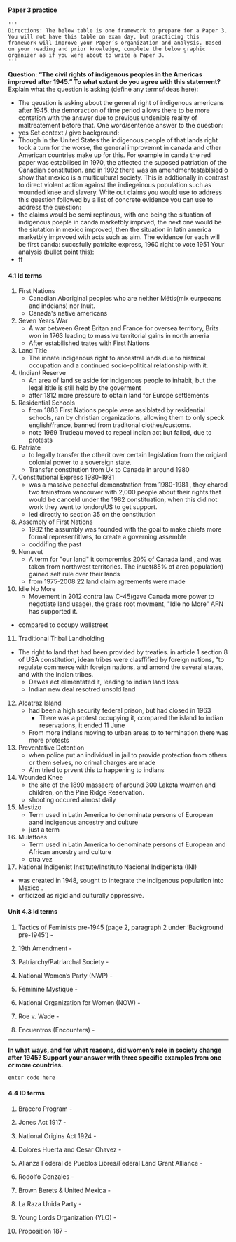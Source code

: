 #### Paper 3 practice 

    '''
    Directions: The below table is one framework to prepare for a Paper 3. You will not have this table on exam day, but practicing this framework will improve your Paper’s organization and analysis. Based on your reading and prior knowledge, complete the below graphic organizer as if you were about to write a Paper 3.
    '''
  

**Question: “The civil rights of indigenous peoples in the Americas improved after 1945.” To what extent do you agree with this statement?**
Explain what the question is asking (define any terms/ideas here):
 - The qeustion is asking about the general right of indigenous americans after 1945. the demoraction of time period allows there to be more contetion with the answer due to previous undenible reailty of maltreatement before that.
One word/sentence answer to the question:
 - yes 
Set context / give background:
 - Though in the United States the indigenous people of that lands right took a turn for the worse, the general improvemnt in canada and other American countries make up for this. For example in canda the red paper was estabilised in 1970, the affected the suposed patriation of the Canadian constitution. and in 1992 there was an amendmentestablsied o show that mexico is a multicultural society. This is addtionally in contrast to direct violent action against the indiegeinous population such as wounded knee and slavery. 
Write out claims you would use to address this question followed by a list of concrete evidence you can use to address the question:
 - the claims would be semi reptinous, with one being the situation of indigenous poeple in canda marketbly imprved, the next one would be the siutation in mexico improved, then the situation in latin america marketbly imprvoed with acts such as aim. The evidence for each will be first canda: succsfully patrialte express, 1960 right to vote 1951 
Your analysis (bullet point this):
 -  ff

#### 4.1 Id terms
1.  First Nations
    - Canadian Aboriginal peoples who are neither Métis(mix eurpeoans and indeians) nor Inuit.
    - Canada's native americans
2.  Seven Years War
     - A war between Great Britan and France for oversea territory, Brits won in 1763 leading to massive territorial gains in north ameria
     - After estabilished trates with First Nations
3.  Land Title
     - The innate indigenous right to ancestral lands due to histrical occupation and a continued socio-political relationship with it.
4.  (Indian) Reserve
     - An area of land se aside for indigenous people to inhabit, but the legal ititle is still held by the goverment
     - after 1812 more pressure to obtain land for Europe settlements
5.  Residential Schools
     - from 1883 First Nations people were assiblated by residential schools, ran by christian organizations, allowing them to only speck english/france, banned from traditonal clothes/customs.
     - note 1969 Trudeau moved to repeal indian act but failed, due to protests
6.  Patriate
     - to legally transfer the otherit over certain legislation from the origianl colonial power to a sovereign state.
     - Transfer constitution from Uk to Canada in around 1980
7.  Constitutional Express 1980-1981
     - was a massive peaceful demonstration from 1980-1981 , they chared two trainsfrom vancouver with 2,000 people about their rights that would be canceld under the 1982 constituation, when this did not work they went to london/US to get support. 
     - led directly to section 35 on the constitution
8.  Assembly of First Nations
     - 1982 the assumbly was founded with the goal to make chiefs more formal representitives, to create a governing assemble
     - coddifing the past
9.  Nunavut
     - A term for "our land" it compremiss 20% of Canada land,, and was taken from northwest territories. The inuet(85% of area population) gained self rule over their lands
     - from 1975-2008 22 land claim agreements were made
10.  Idle No More
     - Movement in 2012 contra law C-45(gave Canada more power to negotiate land usage), the grass root movment, "Idle no More" AFN has supported it.
  - compared to occupy wallstreet
11.  Traditional Tribal Landholding
   - The right to land that had been provided by treaties. in article 1 section 8 of USA constitution, idean tribes were clasffified by foreign nations, "to regulate commerce with foreign nations, and amond the several states, and with the Indian tribes. 
	   - Dawes act elimentated it, leading to indian land loss
	   - Indian new deal resotred unsold land
12.  Alcatraz Island
     - had been a high security federal prison, but had closed in 1963
	     - There was a protest occupying it, compared the island to indian reservations, it ended 11 June
     - From more indians moving to urban areas to to termination there was more protests
13.  Preventative Detention
     - when police put an individual in jail to provide protection from others or them selves, no crimal charges are made
     - AIm tried to prvent this to happening to indians
14.  Wounded Knee
     - the site of the 1890 massacre of around 300 Lakota wo/men and children, on the Pine Ridge Reservation.
     - shooting occured almost daily
15.  Mestizo
     - Term used in Latin America to denominate persons of European aand indigenous ancestry and culture
     - just a term 
16.  Mulattoes
     - Term used in Latin America to denominate persons of European and African ancestry and culture
     - otra vez
17.  National Indigenist Institute/Instituto Nacional Indigenista (INI)
 - was created in 1948, sought to integrate the indigenous population into Mexico . 
 - criticized as rigid and culturally oppressive. 

#### Unit 4.3 Id terms
1.  Tactics of Feminists pre-1945 (page 2, paragraph 2 under ‘Background pre-1945’) -
  
2.  19th Amendment -
   
3.  Patriarchy/Patriarchal Society -
    
4.  National Women’s Party (NWP) -
   
5.  Feminine Mystique -
   
6.  National Organization for Women (NOW) -
    
7.  Roe v. Wade -
    
8.  Encuentros (Encounters) -

___

**In what ways, and for what reasons, did women’s role in society change after 1945? Support your answer with three specific examples from one or more countries.**

    enter code here

#### 4.4 ID terms
1.  Bracero Program -
    
2.  Jones Act 1917 -
    
3.  National Origins Act 1924 -
    
4.  Dolores Huerta and Cesar Chavez -
    
5.  Alianza Federal de Pueblos Libres/Federal Land Grant Alliance -
    
6.  Rodolfo Gonzales -
    
7.  Brown Berets & United Mexica -
    
8.  La Raza Unida Party -
    
9.  Young Lords Organization (YLO) -
    
10.  Proposition 187 -


<!--stackedit_data:
eyJoaXN0b3J5IjpbLTk4MTUwNjg2OCw3ODEwOTA5MDUsMTkxNz
U3MTczMywtMzYyMTYwNjQzXX0=
-->